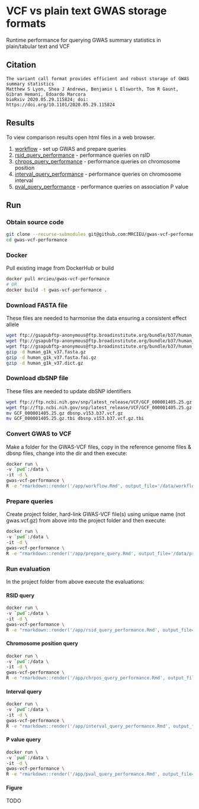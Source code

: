 # VCF vs plain text GWAS storage formats

Runtime performance for querying GWAS summary statistics in plain/tabular text and VCF

## Citation

```
The variant call format provides efficient and robust storage of GWAS summary statistics
Matthew S Lyon, Shea J Andrews, Benjamin L Elsworth, Tom R Gaunt, Gibran Hemani, Edoardo Marcora
bioRxiv 2020.05.29.115824; doi: https://doi.org/10.1101/2020.05.29.115824
```

## Results

To view comparison results open html files in a web browser.

1. [workflow](https://mrcieu.github.io/gwas-vcf-performance/workflow.html) - set up GWAS and prepare queries
2. [rsid_query_performance](https://mrcieu.github.io/gwas-vcf-performance/rsid_query_performance.html) - performance queries on rsID
3. [chrpos_query_performance](https://mrcieu.github.io/gwas-vcf-performance/chrpos_query_performance.html) - performance queries on chromosome position
4. [interval_query_performance](https://mrcieu.github.io/gwas-vcf-performance/interval_query_performance.html) - performance queries on chromosome interval
5. [pval_query_performance](https://mrcieu.github.io/gwas-vcf-performance/pval_query_performance.html) - performance queries on association P value

## Run

### Obtain source code

```sh
git clone --recurse-submodules git@github.com:MRCIEU/gwas-vcf-performance.git
cd gwas-vcf-performance
```

### Docker

Pull existing image from DockerHub or build

```sh
docker pull mrcieu/gwas-vcf-performance
# OR
docker build -t gwas-vcf-performance .
```

### Download FASTA file

These files are needed to harmonise the data ensuring a consistent effect allele

```sh
wget ftp://gsapubftp-anonymous@ftp.broadinstitute.org/bundle/b37/human_g1k_v37.fasta.gz
wget ftp://gsapubftp-anonymous@ftp.broadinstitute.org/bundle/b37/human_g1k_v37.fasta.fai.gz
wget ftp://gsapubftp-anonymous@ftp.broadinstitute.org/bundle/b37/human_g1k_v37.dict.gz
gzip -d human_g1k_v37.fasta.gz
gzip -d human_g1k_v37.fasta.fai.gz
gzip -d human_g1k_v37.dict.gz
```

### Download dbSNP file

These files are needed to update dbSNP identifiers

```sh
wget ftp://ftp.ncbi.nih.gov/snp/latest_release/VCF/GCF_000001405.25.gz
wget ftp://ftp.ncbi.nih.gov/snp/latest_release/VCF/GCF_000001405.25.gz.tbi
mv GCF_000001405.25.gz dbsnp.v153.b37.vcf.gz
mv GCF_000001405.25.gz.tbi dbsnp.v153.b37.vcf.gz.tbi
```

### Convert GWAS to VCF

Make a folder for the GWAS-VCF files, copy in the reference genome files & dbsnp files, change into the dir and then execute:

```sh
docker run \
-v `pwd`:/data \
-it -d \
gwas-vcf-performance \
R -e "rmarkdown::render('/app/workflow.Rmd', output_file='/data/workflow.html', params = list(ukbb_id = 21001))"
```

### Prepare queries

Create project folder, hard-link GWAS-VCF file(s) using unique name (not gwas.vcf.gz) from above into the project folder and then execute:

```sh
docker run \
-v `pwd`:/data \
-it -d \
gwas-vcf-performance \
R -e "rmarkdown::render('/app/prepare_query.Rmd', output_file='/data/prepare_query.html', params = list(n_sim = 100, n_variants = 10000000))"
```

### Run evaluation

In the project folder from above execute the evaluations:

#### RSID query

```sh
docker run \
-v `pwd`:/data \
-it -d \
gwas-vcf-performance \
R -e "rmarkdown::render('/app/rsid_query_performance.Rmd', output_file='/data/rsid_query_performance.html', params = list(n_sim = 100))"
```

#### Chromosome position query

```sh
docker run \
-v `pwd`:/data \
-it -d \
gwas-vcf-performance \
R -e "rmarkdown::render('/app/chrpos_query_performance.Rmd', output_file='/data/chrpos_query_performance.html', params = list(n_sim = 100))"
```

#### Interval query

```sh
docker run \
-v `pwd`:/data \
-it -d \
gwas-vcf-performance \
R -e "rmarkdown::render('/app/interval_query_performance.Rmd', output_file='/data/interval_query_performance.html', params = list(n_sim = 100))"
```

#### P value query

```sh
docker run \
-v `pwd`:/data \
-it -d \
gwas-vcf-performance \
R -e "rmarkdown::render('/app/pval_query_performance.Rmd', output_file='/data/pval_query_performance.html', params = list(n_sim = 100))"
```

#### Figure

TODO

